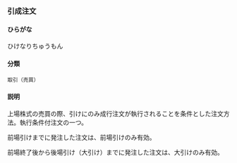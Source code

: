 <div style="display:none;">

## [あ行](securities-terms?id=あ行)
## [か行](securities-terms?id=か行)
## [さ行](securities-terms?id=さ行)
## [た行](securities-terms?id=た行)
## [な行](securities-terms?id=な行)
## [は行](securities-terms?id=は行)

</div>

### 引成注文

#### ひらがな

ひけなりちゅうもん

#### 分類

`取引（売買）`

#### 説明

上場株式の売買の際、引けにのみ成行注文が執行されることを条件とした注文方法。執行条件付注文の一つ。
 
前場引けまでに発注した注文は、前場引けのみ有効。
前場終了後から後場引け（大引け）までに発注した注文は、大引けのみ有効。

<div style="display:none;">

## [ま行](securities-terms?id=ま行)
## [や行](securities-terms?id=や行)
## [ら行](securities-terms?id=ら行)
## [わ行](securities-terms?id=わ行)
## [英数字・記号](securities-terms?id=英数字・記号)

</div>

